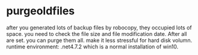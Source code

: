 # purgeoldfiles
after you generated lots of backup files by robocopy, they occupied lots of space. you need to check the file size and file modification date.
After all are set. you can purge them all. make it less stressful for hard disk volumn.
runtime environment: .net4.7.2 which is a normal installation of win10.
